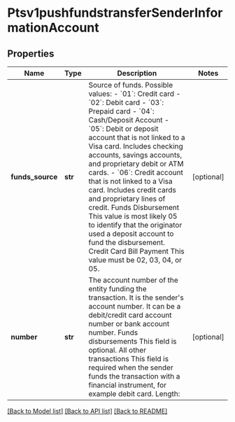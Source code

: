 # Ptsv1pushfundstransferSenderInformationAccount

## Properties
Name | Type | Description | Notes
------------ | ------------- | ------------- | -------------
**funds_source** | **str** | Source of funds. Possible values:  - &#x60;01&#x60;: Credit card - &#x60;02&#x60;: Debit card - &#x60;03&#x60;: Prepaid card - &#x60;04&#x60;: Cash/Deposit Account - &#x60;05&#x60;: Debit or deposit account that is not linked to a Visa card. Includes checking accounts, savings accounts, and proprietary debit or ATM cards. - &#x60;06&#x60;: Credit account that is not linked to a Visa card. Includes credit cards and proprietary lines of credit.  Funds Disbursement This value is most likely 05 to identify that the originator used a deposit account to fund the disbursement.  Credit Card Bill Payment This value must be 02, 03, 04, or 05.  | [optional] 
**number** | **str** | The account number of the entity funding the transaction. It is the sender&#39;s account number. It can be a debit/credit card account number or bank account number.  Funds disbursements  This field is optional.  All other transactions  This field is required when the sender funds the transaction with a financial instrument, for example debit card. Length:  | [optional] 

[[Back to Model list]](../README.md#documentation-for-models) [[Back to API list]](../README.md#documentation-for-api-endpoints) [[Back to README]](../README.md)


